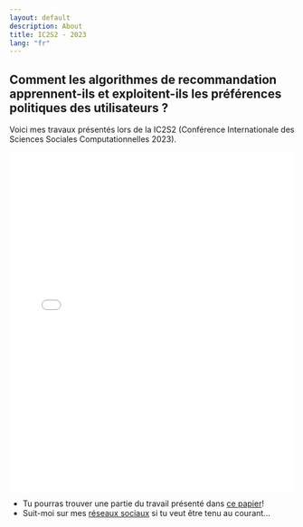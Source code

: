 ```yaml
---
layout: default
description: About
title: IC2S2 - 2023
lang: "fr"
---
```


## Comment les algorithmes de recommandation apprennent-ils et exploitent-ils les préférences politiques des utilisateurs ?

<div style="text-align: justify">

<p> Voici mes travaux présentés lors de la IC2S2 (Conférence Internationale des Sciences Sociales Computationnelles 2023). </p>

</div>

<embed src="Poster IC2S2 copenhagen - Tim Faverjon.pdf" type="application/pdf" width="100%" height="600px" />

* Tu pourras trouver une partie du travail présenté dans [ce papier](/recherche/ASONAM.pdf)!
* Suit-moi sur mes <a href = "fr/contact">réseaux sociaux</a> si tu veut être tenu au courant...
